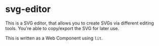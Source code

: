 # svg-editor

This is a SVG editor, that allows you to create SVGs via different editing tools. You're able to copy/export the SVG for later use.

This is written as a Web Component using `lit`.